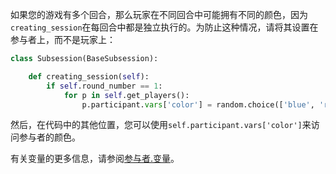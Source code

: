 如果您的游戏有多个回合，那么玩家在不同回合中可能拥有不同的颜色，因为`creating_session`在每回合中都是独立执行的。为防止这种情况，请将其设置在参与者上，而不是玩家上：

```python
class Subsession(BaseSubsession):

    def creating_session(self):
        if self.round_number == 1:
            for p in self.get_players():
                p.participant.vars['color'] = random.choice(['blue', 'red'])
```

然后，在代码中的其他位置，您可以使用`self.participant.vars['color']`来访问参与者的颜色。

有关变量的更多信息，请参阅[参与者.变量]()。